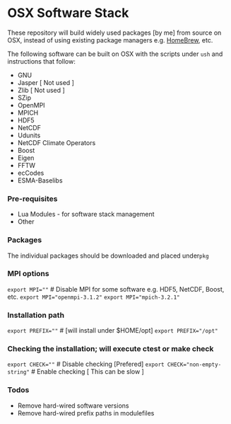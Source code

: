 # OSX Software Stack

These repository will build widely used packages [by me] from source on OSX, instead of using existing package managers e.g. [HomeBrew](https://brew.sh/), etc.

The following software can be built on OSX with the scripts under `ush` and instructions that follow:
* GNU
* Jasper [ Not used ]
* Zlib [ Not used ]
* SZip
* OpenMPI
* MPICH
* HDF5
* NetCDF
* Udunits
* NetCDF Climate Operators
* Boost
* Eigen
* FFTW
* ecCodes
* ESMA-Baselibs

### Pre-requisites
* Lua Modules - for software stack management
* Other

### Packages
The individual packages should be downloaded and placed under`pkg`

### MPI options
`export MPI=""` # Disable MPI for some software e.g. HDF5, NetCDF, Boost, etc.
`export MPI="openmpi-3.1.2"`
`export MPI="mpich-3.2.1"`

### Installation path
`export PREFIX=""` # [will install under $HOME/opt]
`export PREFIX="/opt"`

### Checking the installation; will execute ctest or make check
`export CHECK=""` # Disable checking [Prefered]
`export CHECK="non-empty-string"` # Enable checking [ This can be slow ]

### Todos

 - Remove hard-wired software versions
 - Remove hard-wired prefix paths in modulefiles
